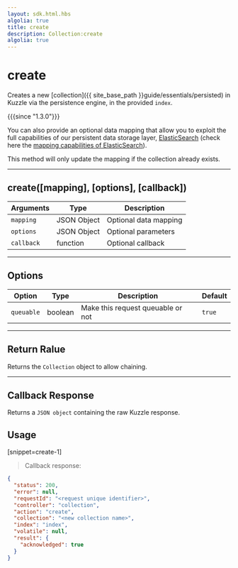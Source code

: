 ```yaml
---
layout: sdk.html.hbs
algolia: true
title: create
description: Collection:create
algolia: true
---
```

  

# create
Creates a new [collection]({{ site_base_path }}guide/essentials/persisted) in Kuzzle via the persistence engine, in the provided `index`.  

{{{since "1.3.0"}}}

You can also provide an optional data mapping that allow you to exploit the full capabilities of our
persistent data storage layer, [ElasticSearch](https://www.elastic.co/products/elasticsearch) (check here the [mapping capabilities of ElasticSearch](https://www.elastic.co/guide/en/elasticsearch/reference/5.4/mapping.html)).  

This method will only update the mapping if the collection already exists.

---

## create([mapping], [options], [callback])

| Arguments | Type | Description |
|---------------|---------|----------------------------------------|
| ``mapping`` | JSON Object | Optional data mapping |
| ``options`` | JSON Object | Optional parameters |
| ``callback`` | function | Optional callback |

---

## Options

| Option | Type | Description | Default |
|---------------|---------|----------------------------------------|---------|
| ``queuable`` | boolean | Make this request queuable or not  | ``true`` |

---

## Return Ralue

Returns the `Collection` object to allow chaining.

---

## Callback Response

Returns a `JSON object` containing the raw Kuzzle response.

## Usage

[snippet=create-1]
> Callback response:

```json
{
  "status": 200,
  "error": null,
  "requestId": "<request unique identifier>",
  "controller": "collection",
  "action": "create",
  "collection": "<new collection name>",
  "index": "index",
  "volatile": null,
  "result": {
    "acknowledged": true
  }
}
```